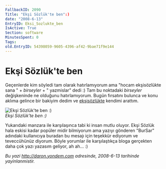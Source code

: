 ```yaml
---
FallbackID: 2090
Title: "Ekşi Sözlük'te ben":)
date: "2008-6-13"
EntryID: Eksi_Sozlukte_ben
IsActive: True
Section: software
MinutesSpent: 0
Tags: 
old.EntryID: 54398059-9605-4396-af42-9bae71f9e144
---
```

# Ekşi Sözlük'te ben
Geçenlerde kim söyledi tam olarak hatırlamıyorum ama "hocam ekşisözlükte
sana " + *birseyler* + " yazmislar" dedi :) Tam bu noktadaki *birseyler*
değişkeninde ne olduğunu hatırlamıyorum. Bugün fırsatını bulunca ve konu
aklıma gelince bir bakiyim dedim ve
[ekşisözlükte](http://sozluk.sourtimes.org/) kendimi arattım.

![Ekşi Sözlük'te ben
:)](media/Eksi_Sozlukte_ben/12062008_8.gif)\
*Ekşi Sözlük'te ben :)*

Yukarıdaki manzara ile karşılaşınca tabi ki insan mutlu oluyor. Ekşi
Sözlük hala eskisi kadar popüler midir bilmiyorum ama yazıyı gönderen
"BurSar" adındaki kullanıcıya buradan bu mesajı için teşekkür ediyorum
ve teveccühünüz diyorum. Böyle yorumlar ile karşılaştıkça bloga
gerçekten daha çok yazı yazasım geliyor, ah ah... :)



*Bu yazi http://daron.yondem.com adresinde, 2008-6-13 tarihinde yayinlanmistir.*
